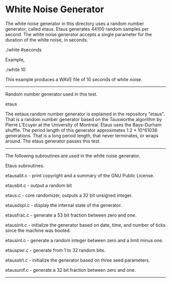 # White Noise Generator

The white noise generator in this directory uses a random
number generator, called etaus.  Etaus generates 44100 random
samples per second.  The white noise generator accepts a
single parameter for the duration of the white noise, in seconds.

./white #seconds

Example,

./white 10

This example produces a WAVE file of 10 seconds of white noise.

----------------

Random number generator used in this test.

etaus

The eetaus random number generator is explained in the repository
"etaus".  That is a random number generator based on the Tausworthe
algorithm by Pierre L'Ecuyer at the University of Montreal.
Etaus uses the Bays-Durham shuffle.  The period length of this
generator approximates 1.2 * 10^61036 generations.  That is a
long period length, that never terminates, or wraps around.  The
etaus generator passes this test.

-----------------------------------------------------------

The following subroutines are used in the white noise generator.

Etaus subroutines.

etausabt.c - print copyright and a summary of the GNU Public License.

etausbit.c - output a random bit

etaus.c - core randomizer, outputs a 32 bit unsigned integer.

etausdspl.c - display the internal state of the generator.

etausfrac.c - generate a 53 bit fraction between zero and one.

etausinit.c - initialize the generator based on date, time, and
number of ticks since the machine was booted.

etausint.c - generate a random integer between zero and a limit
minus one.

etauspwr.c - generate from 1 to 32 random bits.

etausstrt.c - initialize the generator based on three seed parameters.

etausunif.c - generate a 32 bit fraction between zero and one.

--------------------------------------------------------------

